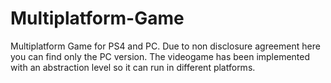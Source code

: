 # Multiplatform-Game
Multiplatform Game for PS4 and PC.
Due to non disclosure agreement here you can find only the PC version. The videogame has been implemented with an abstraction level so it can run in different platforms.
